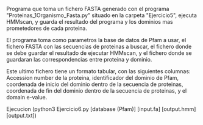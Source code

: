 Programa que toma un fichero FASTA generado con el programa "Proteinas_1Organismo_Fasta.py" situado en la carpeta "Ejercicio5", ejecuta HMMscan, y guarda el resultado del programa y los dominios mas prometedores de cada proteina. 

El programa toma como parametros la base de datos de Pfam a usar, el fichero FASTA con las secuencias de proteinas a buscar, el fichero donde se debe guardar el resultado de ejecutar HMMscan, y el fichero donde se guardaran las correspondencias entre proteina y dominio.
 
Este ultimo fichero tiene  un formato tabular, con las siguientes columnas: 
Accession number de la proteina, identificador del dominio de Pfam, coordenada de inicio del dominio dentro de la secuencia de proteinas, coordenada de fin del dominio dentro de la secuencia de proteinas, y el domain e-value. 

Ejecucion (python3 Ejercicio6.py [database (Pfam)] [input.fa] [output.hmm] [output.txt])
